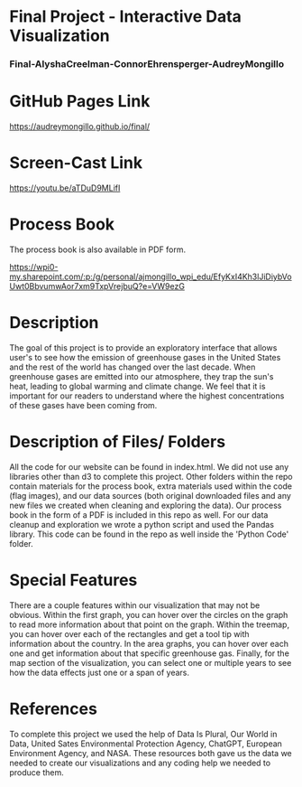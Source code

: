 Final Project - Interactive Data Visualization  
===
### Final-AlyshaCreelman-ConnorEhrensperger-AudreyMongillo

# GitHub Pages Link
https://audreymongillo.github.io/final/

# Screen-Cast Link
 https://youtu.be/aTDuD9MLifI 

# Process Book
The process book is also available in PDF form.

https://wpi0-my.sharepoint.com/:p:/g/personal/ajmongillo_wpi_edu/EfyKxI4Kh3lJiDiybVoUwt0BbvumwAor7xm9TxpVrejbuQ?e=VW9ezG

# Description
The goal of this project is to provide an exploratory interface that allows user's to see how the emission of 
greenhouse gases in the United States and the rest of the world has changed over the last decade. When greenhouse gases 
are emitted into our atmosphere, they trap the sun's heat, leading to global warming and climate change. We feel that it 
is important for our readers to understand where the highest concentrations of these gases have been coming from.

# Description of Files/ Folders
All the code for our website can be found in index.html. We did not use any libraries other than d3 to complete this 
project. Other folders within the repo contain materials for the process book, extra materials used
within the code (flag images), and our data sources (both original downloaded files and any new files we created when cleaning and exploring the data). 
Our process book in the form of a PDF is included in this repo as well. For our data cleanup and exploration we wrote a python script and used the Pandas library. This code can be found in the repo as well inside the 'Python Code' folder. 

# Special Features
There are a couple features within our visualization that may not be obvious. Within the first graph, you can hover over
the circles on the graph to read more information about that point on the graph. Within the treemap, you can hover over
each of the rectangles and get a tool tip with information about the country. In the area graphs, you can hover over 
each one and get information about that specific greenhouse gas. Finally, for the map section of the visualization, you 
can select one or multiple years to see how the data effects just one or a span of years. 

# References
To complete this project we used the help of Data Is Plural, Our World in Data, United Sates Environmental Protection Agency, ChatGPT, 
European Environment Agency, and NASA. These resources both gave us the data we needed to create our visualizations and 
any coding help we needed to produce them.

